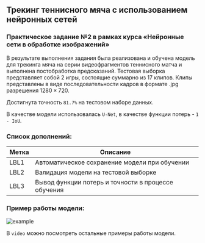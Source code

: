 ## Трекинг теннисного мяча с использованием нейронных сетей
### Практическое задание №2 в рамках курса «Нейронные сети в обработке изображений»

В результате выполнения задания была реализована и обучена модель для трекинга мяча на серии видеофрагментов теннисного матча и выполнена постобработка предсказаний. Тестовая выборка представляет собой 2 игры, состоящие суммарно из 17 клипов. Клипы представлены в виде последовательности кадров в формате .jpg разрешения $1280 \times 720$.

Достигнута точность `81.7%` на тестовом наборе данных. 

В качестве модели использовалась `U-Net`, в качестве функции потерь - `1 - IoU`.

### Список дополнений:
| Метка | Описание |
| ----- |--------|
| LBL1  | Автоматическое сохранение модели при обучении |
| LBL2  | Валидация модели на тестовой выборке |
| LBL3  | Вывод функции потерь и точности в процессе обучения |

### Пример работы модели:

<img src="video/test.gif" alt="example"/>

В `video` можно посмотреть остальные примеры работы модели.